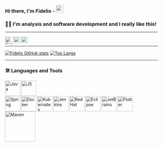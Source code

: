 ### Hi there, I'm Fidelis - <img src="https://media.giphy.com/media/hvRJCLFzcasrR4ia7z/giphy.gif" width="25px" height="25px">
### 🧔🏻 I'm analysis and software development and I really like this!

<!-- Spacer Horizontal -->
----------------------
<p>
<a href="mailto:fidelis.solucoes@gmail.com">
  <img align="left" alt="Fidelis | Gmail" width="25px" src="https://upload.wikimedia.org/wikipedia/commons/7/7e/Gmail_icon_%282020%29.svg" />
</a>

<a href="https://www.linkedin.com/in/fidelis-guimaraes/">
  <img align="left" alt="Fidelis Guimarães | LinkedIN" width="22px" src="https://raw.githubusercontent.com/peterthehan/peterthehan/master/assets/linkedin.svg" />
</a>

<a href="https://www.instagram.com/guimaraesfidelis">
  <img align="left" alt="Fidelis Guimarães | Instagram" width="22px" src="https://upload.wikimedia.org/wikipedia/commons/9/96/Instagram.svg" />
</a><br>
</p>

<!-- Spacer Horizontal -->
----------------------

[![Fidelis GitHub stats](https://github-readme-stats.vercel.app/api?username=fidelisfelipe&count_private=true&show_icons=true&theme=tokyonight)](https://github-readme-stats.vercel.app/api/top-langs/?username=fidelisfelipe)
[![Top Langs](https://github-readme-stats.vercel.app/api/top-langs/?username=fidelisfelipe&hide=javascript,html,css&layout=compact&theme=tokyonight)](https://github-readme-stats.vercel.app/api/top-langs/?username=fidelisfelipe)

<!-- Spacer Horizontal -->
----------------------

### 🛠 Languages and Tools
<!-- Editors -->
<!-- java -->
<img align="left" alt="Java" width="50px" src="https://www.vectorlogo.zone/logos/java/java-icon.svg" />
<!-- js -->
<img align="left" alt="JS" height="50px" src="https://i.pinimg.com/736x/28/75/3d/28753ddf79d70042ba86564947e13bf5.jpg" />

<br>
<br>
<br>
<img align="left" alt="Spring" height="50px" src="https://www.vectorlogo.zone/logos/springio/springio-icon.svg" />
<img align="left" alt="Docker" height="50px" src="https://www.vectorlogo.zone/logos/docker/docker-icon.svg" />
<img align="left" alt="Kubernates" height="50px" src="https://www.vectorlogo.zone/logos/kubernetes/kubernetes-icon.svg" />
<img align="left" alt="Jenkins" height="50px" src="https://www.vectorlogo.zone/logos/jenkins/jenkins-icon.svg" />
<img align="left" alt="RedHat" height="50px" src="https://www.vectorlogo.zone/logos/redhat/redhat-icon.svg" />
<img align="left" alt="Eclipse" height="50px" src="https://www.vectorlogo.zone/logos/eclipse/eclipse-icon.svg" />
<img align="left" alt="JetBrains" height="50px" src="https://www.vectorlogo.zone/logos/jetbrains/jetbrains-icon.svg" />
<img align="left" alt="Flutter" height="50px" src="https://i.pinimg.com/originals/44/51/b1/4451b16f14d94961bbc5a1a29c2d3459.jpg" />
<img align="left" alt="Maven" width="100px" src="https://miro.medium.com/max/743/1*M7gYkSDwC5ny9SxxBwzozA.png" />



[gmail]: mailto:fidelis.solucoes@gmail.com
[instagram]: https://instagram.com/guimaraesfidelis
[linkedin]: https://linkedin.com/in/fidelis-guimaraes




